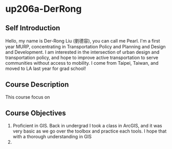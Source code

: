 # up206a-DerRong
## Self Introduction
Hello, my name is Der-Rong Liu (劉德容), you can call me Pearl. I'm a first year MURP, concentrating in Transportation Policy and Planning and Design and Development. I am interested in the intersection of urban design and transportation policy, and hope to improve active transportation to serve communities without access to mobility. I come from Taipei, Taiwan, and moved to LA last year for grad school!
## Course Description
This course focus on

## Course Objectives
1. Proficient in GIS. Back in undergrad I took a class in ArcGIS, and it was very basic as we go over the toolbox and practice each tools. I hope that with a thorough understanding in GIS
2. 
